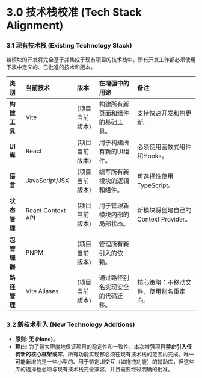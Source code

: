 # **3.0 技术栈校准 (Tech Stack Alignment)**

### **3.1 现有技术栈 (Existing Technology Stack)**

新模块的开发将完全基于并集成于现有项目的技术栈中。所有开发工作都必须使用下表中定义的、已批准的技术和版本。

| 类别 | 当前技术 | 版本 | 在增强中的用途 | 备注 |
| :---- | :---- | :---- | :---- | :---- |
| **构建工具** | Vite | (项目当前版本) | 构建所有新页面和组件的基础工具。 | 支持快速开发和热更新。 |
| **UI库** | React | (项目当前版本) | 用于构建所有新的UI组件。 | 必须使用函数式组件和Hooks。 |
| **语言** | JavaScript/JSX | (项目当前版本) | 编写所有新模块的逻辑和组件。 | 可选择性使用TypeScript。 |
| **状态管理** | React Context API | (项目当前版本) | 用于管理新模块内部的局部状态。 | 新模块将创建自己的Context Provider。 |
| **包管理器** | PNPM | (项目当前版本) | 管理所有新引入的依赖。 |  |
| **路径管理** | Vite Aliases | (项目当前版本) | 通过路径别名实现安全的代码迁移。 | 核心策略：不移动文件，使用别名重定向。 |

### **3.2 新技术引入 (New Technology Additions)**

* **原则**: **无 (None)**。  
* **理由**: 为了最大限度地保证项目的稳定性和一致性，本次增强项目**禁止引入任何新的核心框架或库**。所有功能实现都必须在现有技术栈的范围内完成。唯一可能新增的是一些小型的、用于特定UI交互（如拖拽功能）的辅助库，但这些库的选择也必须与现有技术栈完全兼容，并且需要经过明确的批准。
